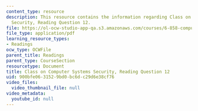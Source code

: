 ```yaml
---
content_type: resource
description: This resource contains the information regarding Class on Computer Systems
  Security, Reading Question 12.
file: https://ol-ocw-studio-app-qa.s3.amazonaws.com/courses/6-858-computer-systems-security-fall-2014/900bfe0631529bd0bc6dc29d6e38cf76_MIT6_858F14_Reading12.pdf
file_type: application/pdf
learning_resource_types:
- Readings
ocw_type: OCWFile
parent_title: Readings
parent_type: CourseSection
resourcetype: Document
title: Class on Computer Systems Security, Reading Question 12
uid: 900bfe06-3152-9bd0-bc6d-c29d6e38cf76
video_files:
  video_thumbnail_file: null
video_metadata:
  youtube_id: null
---
```

